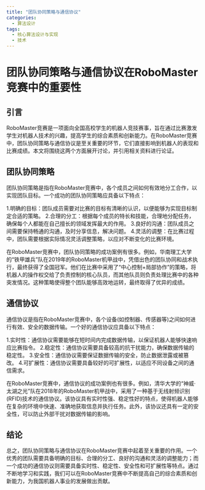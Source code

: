 ```yaml
---  
title: "团队协同策略与通信协议"  
categories:  
  - 算法设计  
tags: 
  - 核心算法设计与实现 
  - 技术  
---  
```


# 团队协同策略与通信协议在RoboMaster竞赛中的重要性

## 引言

RoboMaster竞赛是一项面向全国高校学生的机器人竞技赛事，旨在通过比赛激发学生对机器人技术的兴趣，提高学生的综合素质和创新能力。在RoboMaster竞赛中，团队协同策略与通信协议是至关重要的环节，它们直接影响到机器人的表现和比赛成绩。本文将围绕这两个方面展开讨论，并引用相关资料进行论证。

## 团队协同策略

团队协同策略是指在RoboMaster竞赛中，各个成员之间如何有效地分工合作，以实现团队目标。一个成功的团队协同策略应具备以下特点：

1.明确的目标：团队成员需要对比赛的目标有清晰的认识，以便能够为实现目标制定合适的策略。
2.合理的分工：根据每个成员的特长和技能，合理地分配任务，确保每个人都能在自己擅长的领域发挥最大的作用。
3.良好的沟通：团队成员之间需要保持畅通的沟通，及时分享信息，解决问题。
4.灵活的调整：在比赛过程中，团队需要根据实际情况灵活调整策略，以应对不断变化的比赛环境。

在RoboMaster竞赛中，团队协同策略的成功案例有很多。例如，华南理工大学的“铁甲雄兵”队在2019年的RoboMaster机甲战中，凭借出色的团队协同和战术执行，最终获得了全国冠军。他们在比赛中采用了“中心控制+局部协作”的策略，将机器人的操作权交给了负责控制的核心队员，而其他队员则负责处理比赛中的各种突发情况。这种策略使得整个团队能够高效地运转，最终取得了优异的成绩。

## 通信协议

通信协议是指在RoboMaster竞赛中，各个设备(如控制器、传感器等)之间如何进行有效、安全的数据传输。一个好的通信协议应具备以下特点：

1.实时性：通信协议需要能够在短时间内完成数据传输，以保证机器人能够快速响应比赛指令。
2.稳定性：通信协议需要具备较高的抗干扰能力，确保数据传输的稳定性。
3.安全性：通信协议需要保证数据传输的安全，防止数据泄露或被篡改。
4.可扩展性：通信协议需要具备较好的可扩展性，以适应不同设备之间的通信需求。

在RoboMaster竞赛中，通信协议的成功案例也有很多。例如，清华大学的“神威·太湖之光”队在2018年的RoboMaster机甲战中，采用了一种基于无线射频识别(RFID)技术的通信协议。该协议具有实时性强、稳定性好的特点，使得机器人能够在复杂的环境中快速、准确地获取信息并执行任务。此外，该协议还具有一定的安全性，可以防止外部干扰对数据传输的影响。

## 结论

总之，团队协同策略与通信协议在RoboMaster竞赛中起着至关重要的作用。一个优秀的团队需要具备明确的目标、合理的分工、良好的沟通和灵活的调整能力；而一个成功的通信协议则需要具备实时性、稳定性、安全性和可扩展性等特点。通过不断地学习和实践，我们可以在RoboMaster竞赛中不断提高自己的综合素质和创新能力，为我国机器人事业的发展做出贡献。 
